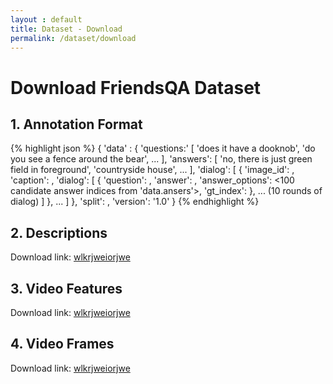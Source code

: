 ```yaml
---
layout : default
title: Dataset - Download
permalink: /dataset/download
---
```


<link rel="stylesheet" href="/assets/css/dataset.css">

<div class="download content-container">
  <h1 class = "content-title">
    Download FriendsQA Dataset
  </h1>
  <div class = "content-subcontainer">
    <h2 class="content-subtitle">
      1. Annotation Format
    </h2>
    <div class="content-item">
      <div class="dataset-field">
        {% highlight json  %}
    {
      'data' : {
        'questions:' [
          'does it have a dooknob',
          'do you see a fence around the bear',
          ...
        ],
        'answers': [
          'no, there is just green field in foreground',
          'countryside house',
          ...
        ],
        'dialog': [
          {
          'image_id': <image id>,
          'caption': <image caption>,
          'dialog': [
            { 
              'question': <index of question in 'data.questions' list>,
              'answer': <index of answer in 'data.answers' list>,
              'answer_options': <100 candidate answer indices from 'data.ansers'>,
              'gt_index': <index of 'answer' in 'answer_options'>
            },
            ... (10 rounds of dialog)
           ]
          },
          ...
        ]
      },
      'split': <VisDial split>,
      'version': '1.0'
    }
        {% endhighlight %}
      </div>
    </div>
  </div>
  <div class = "content-subcontainer">
    <h2 class="content-subtitle">
      2. Descriptions
    </h2>
    <p class="content-item">
      Download link: 
      <a id="download_link" href="#">wlkrjweiorjwe</a>
    </p>
  </div>
  <div class = "content-subcontainer">
    <h2 class="content-subtitle">
      3. Video Features
    </h2>
    <p class="content-item">
      Download link: 
      <a id="download_link" href="#">wlkrjweiorjwe</a>
    </p>
  </div>
  <div class = "content-subcontainer">
    <h2 class="content-subtitle">
      4. Video Frames
    </h2>
    <p class="content-item">
      Download link: 
      <a id="download_link" href="#">wlkrjweiorjwe</a>
    </p>
  </div>
</div>
